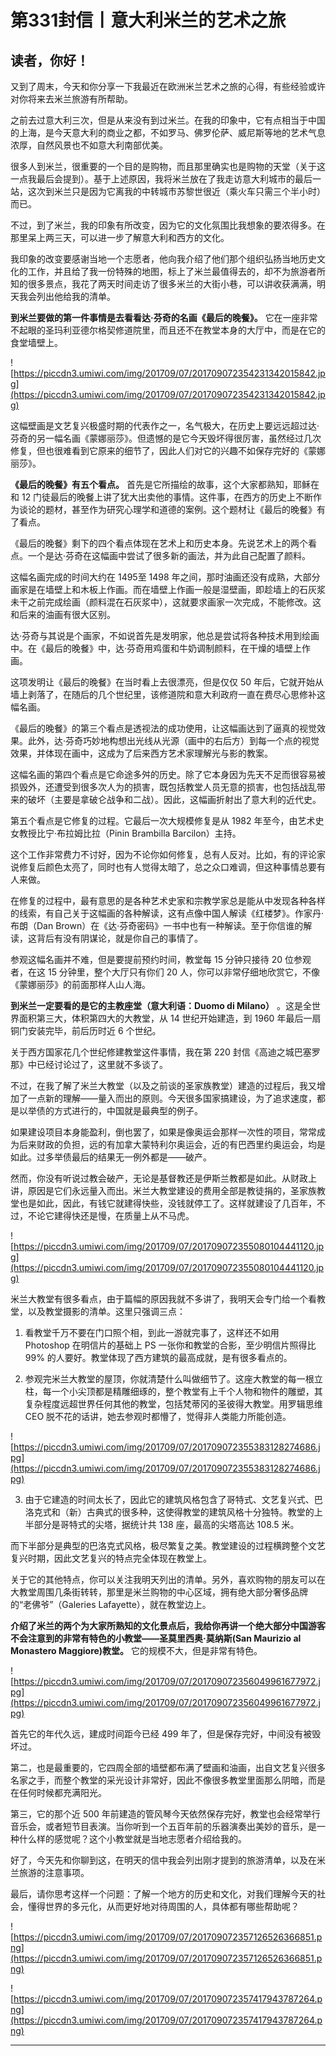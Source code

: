 # 第331封信丨意大利米兰的艺术之旅

## 读者，你好！

又到了周末，今天和你分享一下我最近在欧洲米兰艺术之旅的心得，有些经验或许对你将来去米兰旅游有所帮助。

之前去过意大利三次，但是从来没有到过米兰。在我的印象中，它有点相当于中国的上海，是今天意大利的商业之都，不如罗马、佛罗伦萨、威尼斯等地的艺术气息浓厚，自然风景也不如意大利南部优美。

很多人到米兰，很重要的一个目的是购物，而且那里确实也是购物的天堂（关于这一点我最后会提到）。基于上述原因，我将米兰放在了我走访意大利城市的最后一站，这次到米兰只是因为它离我的中转城市苏黎世很近（乘火车只需三个半小时）而已。

不过，到了米兰，我的印象有所改变，因为它的文化氛围比我想象的要浓得多。在那里呆上两三天，可以进一步了解意大利和西方的文化。

我印象的改变要感谢当地一个志愿者，他向我介绍了他们那个组织弘扬当地历史文化的工作，并且给了我一份特殊的地图，标上了米兰最值得去的，却不为旅游者所知的很多景点，我花了两天时间走访了很多米兰的大街小巷，可以讲收获满满，明天我会列出他给我的清单。

 **到米兰要做的第一件事情是去看看达·芬奇的名画《最后的晚餐》。** 它在一座非常不起眼的圣玛利亚德尔格契修道院里，而且还不在教堂本身的大厅中，而是在它的食堂墙壁上。

![https://piccdn3.umiwi.com/img/201709/07/201709072354231342015842.jpg](https://piccdn3.umiwi.com/img/201709/07/201709072354231342015842.jpg)

这幅壁画是文艺复兴极盛时期的代表作之一，名气极大，在历史上要远远超过达·芬奇的另一幅名画《蒙娜丽莎》。但遗憾的是它今天毁坏得很厉害，虽然经过几次修复，但也很难看到它原来的细节了，因此人们对它的兴趣不如保存完好的《蒙娜丽莎》。

 **《最后的晚餐》有五个看点。** 首先是它所描绘的故事，这个大家都熟知，耶稣在和 12 门徒最后的晚餐上讲了犹大出卖他的事情。这件事，在西方的历史上不断作为谈论的题材，甚至作为研究心理学和道德的案例。这个题材让《最后的晚餐》有了看点。

《最后的晚餐》剩下的四个看点体现在艺术上和历史本身。先说艺术上的两个看点。一个是达·芬奇在这幅画中尝试了很多新的画法，并为此自己配置了颜料。

这幅名画完成的时间大约在 1495至 1498 年之间，那时油画还没有成熟，大部分画家是在墙壁上和木板上作画。而在墙壁上作画一般是湿壁画，即趁墙上的石灰浆未干之前完成绘画（颜料混在石灰浆中），这就要求画家一次完成，不能修改。这和后来的油画有很大区别。

达·芬奇与其说是个画家，不如说首先是发明家，他总是尝试将各种技术用到绘画中。在《最后的晚餐》中，达·芬奇用鸡蛋和牛奶调制颜料，在干燥的墙壁上作画。

这项发明让《最后的晚餐》在当时看上去很漂亮，但是仅仅 50 年后，它就开始从墙上剥落了，在随后的几个世纪里，该修道院和意大利政府一直在费尽心思修补这幅名画。

《最后的晚餐》的第三个看点是透视法的成功使用，让这幅画达到了逼真的视觉效果。此外，达·芬奇巧妙地构想出光线从光源（画中的右后方）到每一个点的视觉效果，并体现在画中，这成为了后来西方艺术家理解光与影的教案。

这幅名画的第四个看点是它命途多舛的历史。除了它本身因为先天不足而很容易被损毁外，还遭受到很多次人为的损害，既包括教堂人员无意的损害，也包括战乱带来的破坏（主要是拿破仑战争和二战）。因此，这幅画折射出了意大利的近代史。

第五个看点是它修复的过程。它最后一次大规模修复是从 1982 年至今，由艺术史女教授比宁·布拉姆比拉（Pinin Brambilla Barcilon）主持。

这个工作非常费力不讨好，因为不论你如何修复，总有人反对。比如，有的评论家说修复后颜色太亮了，同时也有人觉得太暗了，总之众口难调，但这种事情总要有人来做。

在修复的过程中，最有意思的是各种艺术史家和宗教学家总是能从中发现各种各样的线索，有自己关于这幅画的各种解读，这有点像中国人解读《红楼梦》。作家丹·布朗（Dan Brown）在《达·芬奇密码》一书中也有一种解读。至于你信谁的解读，这背后有没有阴谋论，就是你自己的事情了。

参观这幅名画并不难，但是要提前预约时间，教堂每 15 分钟只接待 20 位参观者，在这 15 分钟里，整个大厅只有你们 20 人，你可以非常仔细地欣赏它，不像《蒙娜丽莎》的前面那样人山人海。

 **到米兰一定要看的是它的主教座堂（意大利语：Duomo di Milano）** 。这是全世界面积第三大，体积第四大的大教堂，从 14 世纪开始建造，到 1960 年最后一扇铜门安装完毕，前后历时近 6 个世纪。

关于西方国家花几个世纪修建教堂这件事情，我在第 220 封信《高迪之城巴塞罗那》中已经讨论过了，这里就不多谈了。

不过，在我了解了米兰大教堂（以及之前谈的圣家族教堂）建造的过程后，我又增加了一点新的理解——量入而出的原则。今天很多国家搞建设，为了追求速度，都是以举债的方式进行的，中国就是最典型的例子。

如果建设项目本身能盈利，倒也罢了，如果是像奥运会那样一次性的项目，常常成为后来财政的负担，远的有加拿大蒙特利尔奥运会，近的有巴西里约奥运会，均是如此。过多举债最后的结果无一例外都是——破产。

然而，你没有听说过教会破产，无论是基督教还是伊斯兰教都是如此。从财政上讲，原因是它们永远量入而出。米兰大教堂建设的费用全部是教徒捐的，圣家族教堂也是如此，因此，有钱它就建得快些，没钱就停工了。这样就建设了几百年，不过，不论它建得快还是慢，在质量上从不马虎。

![https://piccdn3.umiwi.com/img/201709/07/201709072355080104441120.jpg](https://piccdn3.umiwi.com/img/201709/07/201709072355080104441120.jpg)

米兰大教堂有很多看点，由于篇幅的原因我就不多讲了，我明天会专门给一个看教堂，以及教堂摄影的清单。这里只强调三点：

1. 看教堂千万不要在门口照个相，到此一游就完事了，这样还不如用 Photoshop 在明信片的基础上 PS 一张你和教堂的合影，至少明信片照得比 99% 的人要好。教堂体现了西方建筑的最高成就，是有很多看点的。

2. 参观完米兰大教堂的屋顶，你就清楚什么叫做细节了。这座大教堂的每一根立柱，每一个小尖顶都是精雕细琢的，整个教堂有上千个人物和物件的雕塑，其复杂程度远超世界任何其他的教堂，包括梵蒂冈的圣彼得大教堂。用罗辑思维 CEO 脱不花的话讲，她去参观时都懵了，觉得非人类能力所能创造。

![https://piccdn3.umiwi.com/img/201709/07/201709072355383128274686.jpg](https://piccdn3.umiwi.com/img/201709/07/201709072355383128274686.jpg)

3. 由于它建造的时间太长了，因此它的建筑风格包含了哥特式、文艺复兴式、巴洛克式和（新）古典式的很多种，这使得教堂的建筑风格十分独特。教堂的上半部分是哥特式的尖塔，据统计共 138 座，最高的尖塔高达 108.5 米。

而下半部分是典型的巴洛克式风格，极尽繁复之美。教堂建设的过程横跨整个文艺复兴时期，因此文艺复兴的特点完全体现在教堂上。

关于它的其他特点，你可以关注我明天列出的清单。另外，喜欢购物的朋友可以在大教堂周围几条街转转，那里是米兰购物的中心区域，拥有绝大部分奢侈品牌的“老佛爷”（Galeries Lafayette），就在教堂边上。

 **介绍了米兰的两个为大家所熟知的文化景点后，我给你再讲一个绝大部分中国游客不会注意到的非常有特色的小教堂——圣莫里西奥·莫纳斯(San Maurizio al Monastero Maggiore)教堂。** 它的规模不大，但是非常有特色。

![https://piccdn3.umiwi.com/img/201709/07/201709072356049961677972.jpg](https://piccdn3.umiwi.com/img/201709/07/201709072356049961677972.jpg)

首先它的年代久远，建成时间距今已经 499 年了，但是保存完好，中间没有被毁坏过。

第二，也是最重要的，它四周全部的墙壁都布满了壁画和油画，出自文艺复兴很多名家之手，而整个教堂的采光设计非常好，因此不像很多教堂里面那么阴暗，而是在任何时候都充满阳光。

第三，它的那个近 500 年前建造的管风琴今天依然保存完好，教堂也会经常举行音乐会，或者短节目表演。当你听到一个五百年前的乐器演奏出美妙的音乐，是一种什么样的感觉呢？这个小教堂就是当地志愿者介绍给我的。

好了，今天先和你聊到这，在明天的信中我会列出刚才提到的旅游清单，以及在米兰旅游的注意事项。

最后，请你思考这样一个问题：了解一个地方的历史和文化，对我们理解今天的社会，懂得世界的多元化，从而更好地对待周围的人，具体都有哪些帮助呢？

![https://piccdn3.umiwi.com/img/201709/07/201709072357126526366851.png](https://piccdn3.umiwi.com/img/201709/07/201709072357126526366851.png)

![https://piccdn3.umiwi.com/img/201709/07/201709072357417943787264.png](https://piccdn3.umiwi.com/img/201709/07/201709072357417943787264.png)

---
